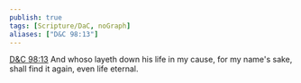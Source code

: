 ```yaml
---
publish: true
tags: [Scripture/DaC, noGraph]
aliases: ["D&C 98:13"]
---
```

[D&C 98:13](https://churchofjesuschrist.org/study/scriptures/dc-testament/dc/98?lang=eng&id=p13#p13) And whoso layeth down his life in my cause, for my name's sake, shall find it again, even life eternal.
